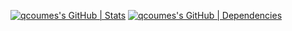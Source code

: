 [![qcoumes's GitHub | Stats](https://stats.quine.sh/qcoumes/github?theme=dark)](https://quine.sh?utm_source=widgets&utm_campaign=qcoumes)
[![qcoumes's GitHub | Dependencies](https://stats.quine.sh/qcoumes/dependencies?theme=dark)](https://quine.sh?utm_source=widgets&utm_campaign=qcoumes)

